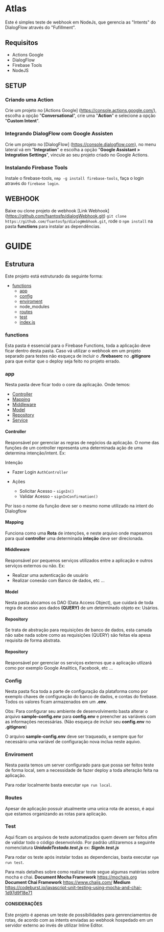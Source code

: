 # Atlas

Este é simples teste de webhook em NodeJs, que gerencia as "Intents" do DialogFlow através do "Fufillment".

## Requisitos

* Actions Google
* DialogFlow
* Firebase Tools
* NodeJS

## SETUP

### Criando uma Action
Crie um projeto no [Actions Google] (https://console.actions.google.com/), escolha a opção "**Conversational**", crie uma "**Action**" e selecione a opção "**Custom Intent**".

### Integrando DialogFlow com Google Assisten
Crie um projeto no [DialogFlow] (https://console.dialogflow.com), no menu lateral vá em "**Integration**" e escolha a opção "**Google Assistant > Integration Settings**", vincule ao seu projeto criado no Google Actions.

### Instalando Firebase Tools
Instale o firebase-tools, `nmp -g install firebase-tools`, faça o login através do `firebase login`.

## WEBHOOK
Baixe ou clone projeto de webhook
[Link Webhook] (https://github.com/fsantosfp/dialogWebhook.git)
`git clone https://github.com/fsantosfp/dialogWebhook.git`,
rode o `npm install` na pasta **functions** para instalar as dependências.

# GUIDE

## Estrutura
Este projeto está estruturado da seguinte forma:
- [functions](#functions)
    - [app](#app)
    - [config](#config)
    - [enviroment](#enviroment)
    - node_modules
    - [routes](#routes)
    - [test](#test)
    - [index.js](#index)

### functions
Esta pasta é essencial para o Firebase Functions, toda a aplicação deve ficar dentro desta pasta.
Caso vá utilizar o webhook em um projeto separado para testes não esqueça de incluir o **.firebaserc** no **.gitignore** para que evitar que o deploy seja feito no projeto errado.

### app
Nesta pasta deve ficar todo o core da aplicação. Onde temos:
- [Controller](#controller)
- [Mapping](#mapping)
- [Middleware](#middleware)
- [Model](#model)
- [Repository](#repository)
- [Service](#service)

#### Controller
Responsável por gerenciar as regras de negócios da aplicação.
O nome das funções de um controller representa uma determinada ação de uma determina intenção/intent. Ex:

Intenção
- Fazer Login `AuthController`

- Ações
    - Solicitar Acesso - `signIn()`
    - Validar Acesso - `signInConfirmation()`

Por isso o nome da função deve ser o mesmo nome utilizado na intent do Dialogflow

#### Mapping
Funciona como uma **Rota** de intenções, e neste arquivo onde mapeamos para qual **controller** uma determinada **inteção** deve ser direcionada.


#### Middleware
Responsável por pequenos serviços utilizados entre a aplicação e outros serviços externos ou não.
Ex: 
- Realizar uma autenticação de usuário
- Realizar conexão com Banco de dados, etc ...

#### Model
Nesta pasta alocamos os DAO (Data Access Object), que cuidará de toda regra de acesso aos dados **(QUERY)** de um determinado objeto ex: Usários.

#### Repository
Se trata de abstração para requisições de banco de dados, esta camada não sabe nada sobre como as requisições (QUERY) são feitas ela apesa requisita de forma abstrata.

#### Repository
Responsável por gerenciar os serviços externos que a aplicação utlizará como por exemplo Google Analitics, Facebook, etc ...

### Config
Nesta pasta fica toda a parte de configuração da plataforma como por exemplo chaves de configuração do banco de dados, e contas do firebase. Todos os valores ficam armazenados em um **.env**.

Obs: Para configurar seu ambiente de desenvolvimento basta alterar o arquivo **sample-config.env** para **config.env** e preencher as variáveis com as informações necessárias. (Não esqueça de incluir seu **config.env** no **.gitignore**)

O arquivo **sample-config.env** deve ser traqueado, e sempre que for necessário uma variável de configuração nova inclua neste aquivo. 

### Enviroment
Nesta pasta temos um server configurado para que possa ser feitos teste de forma local, sem a necessidade de fazer deploy a toda alteração feita na aplicação.

Para rodar localmente basta executar `npm run local`.

### Routes
Apesar de aplicação possuir atualmente uma unica rota de acesso, é aqui que estamos organizando as rotas para aplicação.

### Test
Aqui ficam os arquivos de teste automatizados quem devem ser feitos afim de validar todo o código desenvolvido. Por padrão utilizaremos a seguinte nomenclatura ***UnidadeTestada.test.js*** ex: ***SignIn.test.js***

Para rodar os teste após instalar todas as dependencias, basta executar `npm run test`.

Para mais detalhes sobre como realizar teste segue algumas matérias sobre mocha e chai.
**Document Mocha Framework** https://mochajs.org
**Document Chai Framework** https://www.chaijs.com/
**Medium** https://codeburst.io/javascript-unit-testing-using-mocha-and-chai-1d97d9f18e71

#### CONSIDERAÇÕES
Este projeto é apenas um teste de possibilidades para genrenciamentos de rotas, de acordo com as intents enviadas ao webhook hospedado em um servidor externo ao invés de utilizar Inline Editor.




